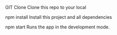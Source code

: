 GIT Clone
Clone this repo to your local

npm install
Install this project and all dependencies

npm start
Runs the app in the development mode.
